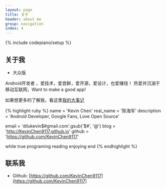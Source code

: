 ```yaml
---
layout: page
title: 关于
header: about me
group: navigation
index: 4
---
```

{% include codepiano/setup %}

## 关于我

* 大众版

Android开发者 ，爱技术，爱尝鲜，爱开源，爱设计，也爱赚钱！ 热爱并沉溺于移动互联网，Want to make a good app!

如果想更多的了解我，看这里[我的大事记](http://KevinChen9117.github.io/my-progress)



{% highlight ruby %}
name = 'Kevin Chen'
real_name = '陈海军'
description = 'Android Developer, Google Fans, Love Open Source'


email = 'dilukevin$#gmail.com'.gsub('$#', '@')
blog = 'http://KevinChen9117.github.io'
github = 'https://github.com/KevinChen9117'

while true
  programing
  reading
  enjoying
end
{% endhighlight %}

## 联系我

* Github: [https://github.com/KevinChen9117](https://github.com/KevinChen9117)

